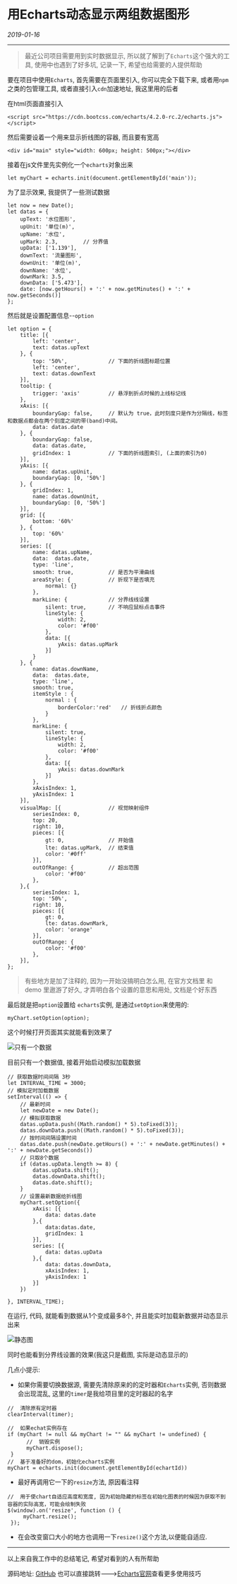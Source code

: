 # 用Echarts动态显示两组数据图形
<p align="right">
<em>

2019-01-16

</em>
</p>

-------

> 最近公司项目需要用到实时数据显示, 所以就了解到了`Echarts`这个强大的工具, 使用中也遇到了好多坑, 记录一下, 希望也给需要的人提供帮助

要在项目中使用`Echarts`, 首先需要在页面里引入, 你可以完全下载下来, 或者用`npm`之类的包管理工具, 或者直接引入`cdn`加速地址, 我这里用的后者

在html页面直接引入 

```
<script src="https://cdn.bootcss.com/echarts/4.2.0-rc.2/echarts.js"></script>
```

然后需要设着一个用来显示折线图的容器, 而且要有宽高

```
<div id="main" style="width: 600px; height: 500px;"></div>   
```

接着在js文件里先实例化一个`echarts`对象出来

```
let myChart = echarts.init(document.getElementById('main'));
```

为了显示效果, 我提供了一些测试数据

```
let now = new Date();
let datas = {
    upText: '水位图形',
    upUnit: '单位(m)',
    upName: '水位',
	upMark: 2.3,		// 分界值
    upData: ['1.139'],
    downText: '流量图形',
    downUnit: '单位(m)',
    downName: '水位',
	downMark: 3.5,
    downData: ['5.473'],
    date: [now.getHours() + ':' + now.getMinutes() + ':' + now.getSeconds()]
};

```

然后就是设置配置信息--`option`


```
let option = {
	title: [{
		left: 'center',
		text: datas.upText
	}, {
		top: '50%',				// 下面的折线图标题位置
		left: 'center',
		text: datas.downText
	}],
	tooltip: {
		trigger: 'axis'			// 悬浮到折点时候的上线标记线
	},
	xAxis: [{
		boundaryGap: false,		// 默认为 true，此时刻度只是作为分隔线，标签和数据点都会在两个刻度之间的带(band)中间。
		data: datas.date
	}, {
		boundaryGap: false,
		data: datas.date,
		gridIndex: 1			// 下面的折线图索引, (上面的索引为0)
	}],
	yAxis: [{
		name: datas.upUnit,
		boundaryGap: [0, '50%']
	}, {
		gridIndex: 1,
		name: datas.downUnit,
		boundaryGap: [0, '50%']
	}],
	grid: [{
		bottom: '60%'
	}, {
		top: '60%'
	}],
	series: [{
		name: datas.upName,
		data:  datas.date,
		type: 'line',
		smooth: true,			// 是否为平滑曲线
		areaStyle: {			// 折现下是否填充
			normal: {}
        },  
		markLine: {				// 分界线线设置
			silent: true,		// 不响应鼠标点击事件
			lineStyle: {
				width: 2,
				color: '#f00'
			},
			data: [{
				yAxis: datas.upMark
			}]
		}
	}, {
		name: datas.downName,
		data:  datas.date,
		type: 'line',
		smooth: true,
        itemStyle : {  
            normal : {  
                borderColor:'red'	// 折线折点颜色
            }  
        },
		markLine: {
			silent: true,
			lineStyle: {
				width: 2,
				color: '#f00'
			},
			data: [{
				yAxis: datas.downMark
			}]
		},
		xAxisIndex: 1,
		yAxisIndex: 1
	}],
	visualMap: [{				// 视觉映射组件
		seriesIndex: 0,
		top: 20,
		right: 10,
		pieces: [{
			gt: 0,				// 开始值
			lte: datas.upMark,	// 结束值
			color: '#0ff'
		}],
		outOfRange: {			// 超出范围
			color: '#f00'
		},
	},{
		seriesIndex: 1,
		top: '50%',
		right: 10,
		pieces: [{
			gt: 0,
			lte: datas.downMark,
			color: 'orange'
		}],
		outOfRange: {
			color: '#f00'
		},
	}], 
};
```


> 有些地方是加了注释的, 因为一开始没搞明白怎么用, 在官方文档里 和 demo 里遨游了好久, 才弄明白各个设置的意思和用处, 文档是个好东西

最后就是把`option`设置给 `echarts`实例, 是通过`setOption`来使用的:

```
myChart.setOption(option);
```

这个时候打开页面其实就能看到效果了

![只有一个数据](http://imgs.webxiaofan.com/15476380595216.jpg)


目前只有一个数据值, 接着开始启动模拟加载数据

```
// 获取数据时间间隔 3秒
let INTERVAL_TIME = 3000;
// 模拟定时加载数据
setInterval(() => {
	// 最新时间
    let newDate = new Date();
	// 模拟获取数据
    datas.upData.push((Math.random() * 5).toFixed(3));
	datas.downData.push((Math.random() * 5).toFixed(3));
	// 按时间间隔设置时间
    datas.date.push(newDate.getHours() + ':' + newDate.getMinutes() + ':' + newDate.getSeconds())
	// 只取8个数据
    if (datas.upData.length >= 8) {
        datas.upData.shift();
        datas.downData.shift();
        datas.date.shift();
    }
	// 设置最新数据给折线图
    myChart.setOption({
        xAxis: [{
            data: datas.date
        },{
            data:datas.date,
            gridIndex: 1
        }],
        series: [{
            data: datas.upData
        },{
            data: datas.downData,
            xAxisIndex: 1,
            yAxisIndex: 1
        }]
    })

}, INTERVAL_TIME);
```

在运行, 代码, 就能看到数据从1个变成最多8个, 并且能实时加载新数据并动态显示出来


![静态图](http://imgs.webxiaofan.com/15476381042709.jpg)

同时也能看到分界线设置的效果(我这只是截图, 实际是动态显示的)

几点小提示: 

-   如果你需要切换数据源, 需要先清除原来的的定时器和`Echarts`实例, 否则数据会出现混乱, 这里的`timer`是我给项目里的定时器起的名字

```
//  清除原有定时器
clearInterval(timer);

//  如果echat实例存在
if (myChart != null && myChart != "" && myChart != undefined) {
      //  销毁实例
      myChart.dispose();
 }
//  基于准备好的dom，初始化echarts实例
myChart = echarts.init(document.getElementById(echartId))
```
- 最好再调用它一下的`resize`方法, 原因看注释

```
//  用于使chart自适应高度和宽度, 因为初始隐藏的标签在初始化图表的时候因为获取不到容器的实际高宽，可能会绘制失败
$(window).on('resize', function () {
     myChart.resize();
 });
```

- 在会改变窗口大小的地方也调用一下`resize()`这个方法,以便能自适应.

-----
以上来自我工作中的总结笔记, 希望对看到的人有所帮助

源码地址: [GitHub](https://github.com/dvxiaofan/EchartsDemo)
也可以直接跳转--->[Echarts官网](https://www.echartsjs.com/index.html)查看更多使用技巧










